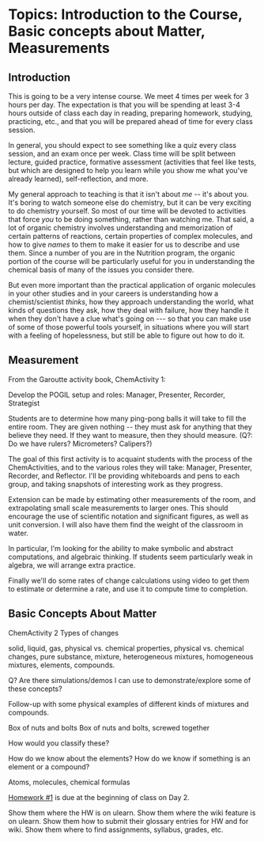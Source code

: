 Topics: Introduction to the Course, Basic concepts about Matter, Measurements
=============================================================================

Introduction
--------------

This is going to be a very intense course.  We meet 4 times per week
for 3 hours per day.  The expectation is that you will be spending at
least 3-4 hours outside of class each day in reading, preparing
homework, studying, practicing, etc., and that you will be prepared
ahead of time for every class session.


In general, you should expect to see something like a quiz every class
session, and an exam once per week.  Class time will be split between
lecture, guided practice, formative assessment (activities that feel
like tests, but which are designed to help you learn while you show me
what you've already learned), self-reflection, and more.


My general approach to teaching is that it isn't about *me* -- it's
about you.  It's boring to watch someone else do chemistry, but it can
be very exciting to do chemistry yourself.  So most of our time will
be devoted to activities that force *you* to be doing something,
rather than watching me.  That said, a lot of organic chemistry
involves understanding and memorization of certain patterns of
reactions, certain properties of complex molecules, and how to give
*names* to them to make it easier for us to describe and use them.
Since a number of you are in the Nutrition program, the organic
portion of the course will be particularly useful for you in
understanding the chemical basis of many of the issues you consider
there.


But even more important than the practical application of organic
molecules in your other studies and in your careers is understanding
how a chemist/scientist *thinks*, how they approach understanding the
world, what kinds of questions they ask, how they deal with failure,
how they handle it when they don't have a clue what's going on --- so
that you can make use of some of those powerful tools yourself, in
situations where you will start with a feeling of hopelessness, but
still be able to figure out how to do it.


Measurement
-----------

From the Garoutte activity book, ChemActivity 1:

Develop the POGIL setup and roles:  Manager, Presenter, Recorder, Strategist

Students are to determine how many ping-pong balls it will take to
fill the entire room.  They are given nothing -- they must ask for
anything that they believe they need.  If they want to measure, then
they should measure.  (Q?:  Do we have rulers? Micrometers? Calipers?)

The goal of this first activity is to acquaint students with the
process of the ChemActivities, and to the various roles they will
take: Manager, Presenter, Recorder, and Reflector.  I'll be providing
whiteboards and pens to each group, and taking snapshots of
interesting work as they progress.  

Extension can be made by estimating other measurements of the room,
and extrapolating small scale measurements to larger ones.  This
should encourage the use of scientific notation and significant
figures, as well as unit conversion.  I will also have them find the
weight of the classroom in water.

In particular, I'm looking for the ability to make symbolic and
abstract computations, and algebraic thinking.  If students seem
particularly weak in algebra, we will arrange extra practice.

Finally we'll do some rates of change calculations using video to get
them to estimate or determine a rate, and use it to compute time to
completion.


Basic Concepts About Matter 
--------------------------- 

ChemActivity 2  Types of changes

solid, liquid, gas, physical vs. chemical properties, physical
vs. chemical changes, pure substance, mixture, heterogeneous mixtures,
homogeneous mixtures, elements, compounds.

Q?  Are there simulations/demos I can use to demonstrate/explore some
of these concepts?




Follow-up with some physical examples of different kinds of mixtures
and compounds.

  Box of nuts and bolts
  Box of nuts and bolts, screwed together
  
How would you classify these?

How do we know about the elements?  How do we know if something is an
element or a compound?

Atoms, molecules, chemical formulas

 



[Homework #1](hw.md) is due at the beginning of class on Day 2.

Show them where the HW is on ulearn.
Show them where the wiki feature is on ulearn.
Show them how to submit their glossary entries for HW and for wiki.
Show them where to find assignments, syllabus, grades, etc.
